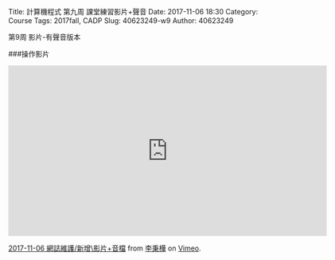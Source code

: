 Title: 計算機程式 第九周 課堂練習影片+聲音
Date: 2017-11-06 18:30
Category: Course
Tags: 2017fall, CADP
Slug: 40623249-w9
Author: 40623249

第9周 影片-有聲音版本

<!-- PELICAN_END_SUMMARY -->

###操作影片
<iframe src="https://player.vimeo.com/video/241386108" width="640" height="343" frameborder="0" webkitallowfullscreen mozallowfullscreen allowfullscreen></iframe>
<p><a href="https://vimeo.com/241386108">2017-11-06 網誌維護/新增\影片+音檔</a> from <a href="https://vimeo.com/user73426549">李秉樺</a> on <a href="https://vimeo.com">Vimeo</a>.</p>